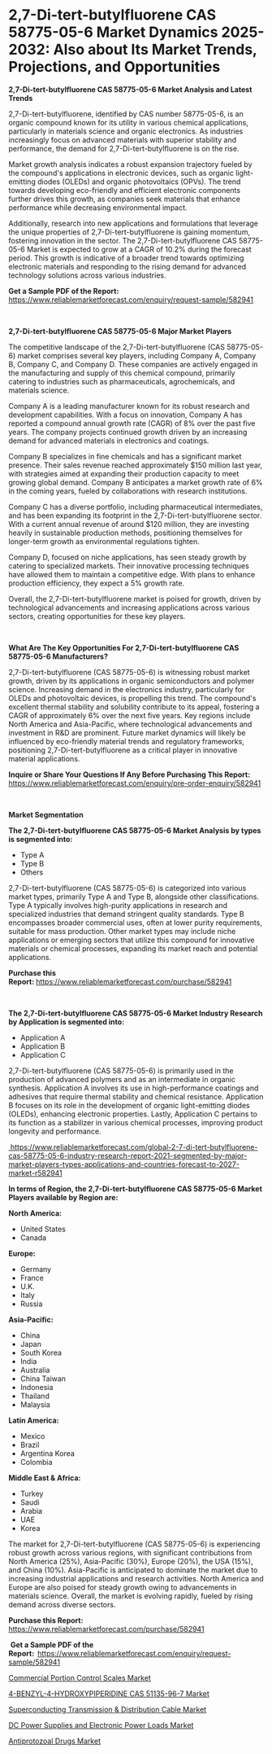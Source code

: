 <p><h1>2,7-Di-tert-butylfluorene CAS 58775-05-6 Market Dynamics 2025-2032: Also about Its Market Trends, Projections, and Opportunities</h1></p><p><strong>2,7-Di-tert-butylfluorene CAS 58775-05-6 Market Analysis and Latest Trends</strong></p>
<p><p>2,7-Di-tert-butylfluorene, identified by CAS number 58775-05-6, is an organic compound known for its utility in various chemical applications, particularly in materials science and organic electronics. As industries increasingly focus on advanced materials with superior stability and performance, the demand for 2,7-Di-tert-butylfluorene is on the rise.</p><p>Market growth analysis indicates a robust expansion trajectory fueled by the compound's applications in electronic devices, such as organic light-emitting diodes (OLEDs) and organic photovoltaics (OPVs). The trend towards developing eco-friendly and efficient electronic components further drives this growth, as companies seek materials that enhance performance while decreasing environmental impact.</p><p>Additionally, research into new applications and formulations that leverage the unique properties of 2,7-Di-tert-butylfluorene is gaining momentum, fostering innovation in the sector. The 2,7-Di-tert-butylfluorene CAS 58775-05-6 Market is expected to grow at a CAGR of 10.2% during the forecast period. This growth is indicative of a broader trend towards optimizing electronic materials and responding to the rising demand for advanced technology solutions across various industries.</p></p>
<p><strong>Get a Sample PDF of the Report:&nbsp;</strong> <a href="https://www.reliablemarketforecast.com/enquiry/request-sample/582941?utm_campaign=1832&utm_medium=2&utm_source=Github&utm_content=ia&utm_term=23032025&utm_id=27-di-tert-butylfluorene-cas-58775-05-6">https://www.reliablemarketforecast.com/enquiry/request-sample/582941</a></p>
<p>&nbsp;</p>
<p><strong>2,7-Di-tert-butylfluorene CAS 58775-05-6 Major Market Players</strong></p>
<p><p>The competitive landscape of the 2,7-Di-tert-butylfluorene (CAS 58775-05-6) market comprises several key players, including Company A, Company B, Company C, and Company D. These companies are actively engaged in the manufacturing and supply of this chemical compound, primarily catering to industries such as pharmaceuticals, agrochemicals, and materials science.</p><p>Company A is a leading manufacturer known for its robust research and development capabilities. With a focus on innovation, Company A has reported a compound annual growth rate (CAGR) of 8% over the past five years. The company projects continued growth driven by an increasing demand for advanced materials in electronics and coatings.</p><p>Company B specializes in fine chemicals and has a significant market presence. Their sales revenue reached approximately $150 million last year, with strategies aimed at expanding their production capacity to meet growing global demand. Company B anticipates a market growth rate of 6% in the coming years, fueled by collaborations with research institutions.</p><p>Company C has a diverse portfolio, including pharmaceutical intermediates, and has been expanding its footprint in the 2,7-Di-tert-butylfluorene sector. With a current annual revenue of around $120 million, they are investing heavily in sustainable production methods, positioning themselves for longer-term growth as environmental regulations tighten.</p><p>Company D, focused on niche applications, has seen steady growth by catering to specialized markets. Their innovative processing techniques have allowed them to maintain a competitive edge. With plans to enhance production efficiency, they expect a 5% growth rate.</p><p>Overall, the 2,7-Di-tert-butylfluorene market is poised for growth, driven by technological advancements and increasing applications across various sectors, creating opportunities for these key players.</p></p>
<p>&nbsp;</p>
<p><strong>What Are The Key Opportunities For 2,7-Di-tert-butylfluorene CAS 58775-05-6 Manufacturers?</strong></p>
<p><p>2,7-Di-tert-butylfluorene (CAS 58775-05-6) is witnessing robust market growth, driven by its applications in organic semiconductors and polymer science. Increasing demand in the electronics industry, particularly for OLEDs and photovoltaic devices, is propelling this trend. The compound's excellent thermal stability and solubility contribute to its appeal, fostering a CAGR of approximately 6% over the next five years. Key regions include North America and Asia-Pacific, where technological advancements and investment in R&D are prominent. Future market dynamics will likely be influenced by eco-friendly material trends and regulatory frameworks, positioning 2,7-Di-tert-butylfluorene as a critical player in innovative material applications.</p></p>
<p><strong>Inquire or Share Your Questions If Any Before Purchasing This Report:</strong> <a href="https://www.reliablemarketforecast.com/enquiry/pre-order-enquiry/582941?utm_campaign=1832&utm_medium=2&utm_source=Github&utm_content=ia&utm_term=23032025&utm_id=27-di-tert-butylfluorene-cas-58775-05-6">https://www.reliablemarketforecast.com/enquiry/pre-order-enquiry/582941</a></p>
<p>&nbsp;</p>
<p><strong>Market Segmentation</strong></p>
<p><strong>The 2,7-Di-tert-butylfluorene CAS 58775-05-6 Market Analysis by types is segmented into:</strong></p>
<p><ul><li>Type A</li><li>Type B</li><li>Others</li></ul></p>
<p><p>2,7-Di-tert-butylfluorene (CAS 58775-05-6) is categorized into various market types, primarily Type A and Type B, alongside other classifications. Type A typically involves high-purity applications in research and specialized industries that demand stringent quality standards. Type B encompasses broader commercial uses, often at lower purity requirements, suitable for mass production. Other market types may include niche applications or emerging sectors that utilize this compound for innovative materials or chemical processes, expanding its market reach and potential applications.</p></p>
<p><strong>Purchase this Report:&nbsp;</strong><a href="https://www.reliablemarketforecast.com/purchase/582941?utm_campaign=1832&utm_medium=2&utm_source=Github&utm_content=ia&utm_term=23032025&utm_id=27-di-tert-butylfluorene-cas-58775-05-6">https://www.reliablemarketforecast.com/purchase/582941</a></p>
<p>&nbsp;</p>
<p><strong>The 2,7-Di-tert-butylfluorene CAS 58775-05-6 Market Industry Research by Application is segmented into:</strong></p>
<p><ul><li>Application A</li><li>Application B</li><li>Application C</li></ul></p>
<p><p>2,7-Di-tert-butylfluorene (CAS 58775-05-6) is primarily used in the production of advanced polymers and as an intermediate in organic synthesis. Application A involves its use in high-performance coatings and adhesives that require thermal stability and chemical resistance. Application B focuses on its role in the development of organic light-emitting diodes (OLEDs), enhancing electronic properties. Lastly, Application C pertains to its function as a stabilizer in various chemical processes, improving product longevity and performance.</p></p>
<p><a href="https://www.reliablemarketforecast.com/global-2-7-di-tert-butylfluorene-cas-58775-05-6-industry-research-report-2021-segmented-by-major-market-players-types-applications-and-countries-forecast-to-2027-market-r582941?utm_campaign=1832&utm_medium=2&utm_source=Github&utm_content=ia&utm_term=23032025&utm_id=27-di-tert-butylfluorene-cas-58775-05-6">&nbsp;https://www.reliablemarketforecast.com/global-2-7-di-tert-butylfluorene-cas-58775-05-6-industry-research-report-2021-segmented-by-major-market-players-types-applications-and-countries-forecast-to-2027-market-r582941</a></p>
<p><strong>In terms of Region, the 2,7-Di-tert-butylfluorene CAS 58775-05-6 Market Players available by Region are:</strong></p>
<p>
    <p> <strong> North America: </strong>
        <ul>
            <li>United States</li>
            <li>Canada</li>
        </ul>
        </p> 
    <p> <strong> Europe: </strong>
        <ul>
            <li>Germany</li>
            <li>France</li>
            <li>U.K.</li>
            <li>Italy</li>
            <li>Russia</li>
        </ul>
        </p> 
    <p> <strong> Asia-Pacific: </strong>
        <ul>
            <li>China</li>
            <li>Japan</li>
            <li>South Korea</li>
            <li>India</li>
            <li>Australia</li>
            <li>China Taiwan</li>
            <li>Indonesia</li>
            <li>Thailand</li>
            <li>Malaysia</li>
        </ul>
        </p> 
    <p> <strong> Latin America: </strong>
        <ul>
            <li>Mexico</li>
            <li>Brazil</li>
            <li>Argentina Korea</li>
            <li>Colombia</li>
        </ul>
        </p> 
    <p> <strong> Middle East & Africa: </strong>
        <ul>
            <li>Turkey</li>
            <li>Saudi</li>
            <li>Arabia</li>
            <li>UAE</li>
            <li>Korea</li>
        </ul>
    </p>
    </p>
<p><p>The market for 2,7-Di-tert-butylfluorene (CAS 58775-05-6) is experiencing robust growth across various regions, with significant contributions from North America (25%), Asia-Pacific (30%), Europe (20%), the USA (15%), and China (10%). Asia-Pacific is anticipated to dominate the market due to increasing industrial applications and research activities. North America and Europe are also poised for steady growth owing to advancements in materials science. Overall, the market is evolving rapidly, fueled by rising demand across diverse sectors.</p></p>
<p><strong>Purchase this Report: </strong><a href="https://www.reliablemarketforecast.com/purchase/582941?utm_campaign=1832&utm_medium=2&utm_source=Github&utm_content=ia&utm_term=23032025&utm_id=27-di-tert-butylfluorene-cas-58775-05-6">https://www.reliablemarketforecast.com/purchase/582941</a></p>
<p>&nbsp;<strong>Get a Sample PDF of the Report:&nbsp;&nbsp;</strong><a href="https://www.reliablemarketforecast.com/enquiry/request-sample/582941?utm_campaign=1832&utm_medium=2&utm_source=Github&utm_content=ia&utm_term=23032025&utm_id=27-di-tert-butylfluorene-cas-58775-05-6">https://www.reliablemarketforecast.com/enquiry/request-sample/582941</a></p>
<p><strong></strong></p>
<p><p><a href="https://github.com/ryantindyaiz/Market-Research-Report-List-1/blob/main/commercial-portion-control-scales-market.md?utm_campaign=1832&utm_medium=2&utm_source=Github&utm_content=ia&utm_term=23032025&utm_id=27-di-tert-butylfluorene-cas-58775-05-6">Commercial Portion Control Scales Market</a></p><p><a href="https://github.com/lotoahshaiek/Market-Research-Report-List-1/blob/main/4-benzyl-4-hydroxypiperidine-cas-51135-96-7-market.md?utm_campaign=1832&utm_medium=2&utm_source=Github&utm_content=ia&utm_term=23032025&utm_id=27-di-tert-butylfluorene-cas-58775-05-6">4-BENZYL-4-HYDROXYPIPERIDINE CAS 51135-96-7 Market</a></p><p><a href="https://github.com/motosyuliq/Market-Research-Report-List-1/blob/main/superconducting-transmission-distribution-cable-market.md?utm_campaign=1832&utm_medium=2&utm_source=Github&utm_content=ia&utm_term=23032025&utm_id=27-di-tert-butylfluorene-cas-58775-05-6">Superconducting Transmission & Distribution Cable Market</a></p><p><a href="https://github.com/muskoaizahfi/Market-Research-Report-List-1/blob/main/dc-power-supplies-and-electronic-power-loads-market.md?utm_campaign=1832&utm_medium=2&utm_source=Github&utm_content=ia&utm_term=23032025&utm_id=27-di-tert-butylfluorene-cas-58775-05-6">DC Power Supplies and Electronic Power Loads Market</a></p><p><a href="https://github.com/thapabylers2/Market-Research-Report-List-1/blob/main/antiprotozoal-drugs-market.md?utm_campaign=1832&utm_medium=2&utm_source=Github&utm_content=ia&utm_term=23032025&utm_id=27-di-tert-butylfluorene-cas-58775-05-6">Antiprotozoal Drugs Market</a></p></p>